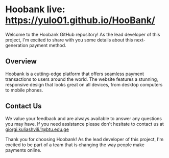 # Hoobank  live: https://yulo01.github.io/HooBank/

Welcome to the Hoobank GitHub repository! As the lead developer of this project, I'm excited to share with you some details about this next-generation payment method.

## Overview

Hoobank is a cutting-edge platform that offers seamless payment transactions to users around the world. The website features a stunning, responsive design that looks great on all devices, from desktop computers to mobile phones.

## Contact Us

We value your feedback and are always available to answer any questions you may have. If you need assistance please don't hesitate to contact us at giorgi.kuliashvili.1@btu.edu.ge

Thank you for choosing Hoobank! As the lead developer of this project, I'm excited to be part of a team that is changing the way people make payments online.



